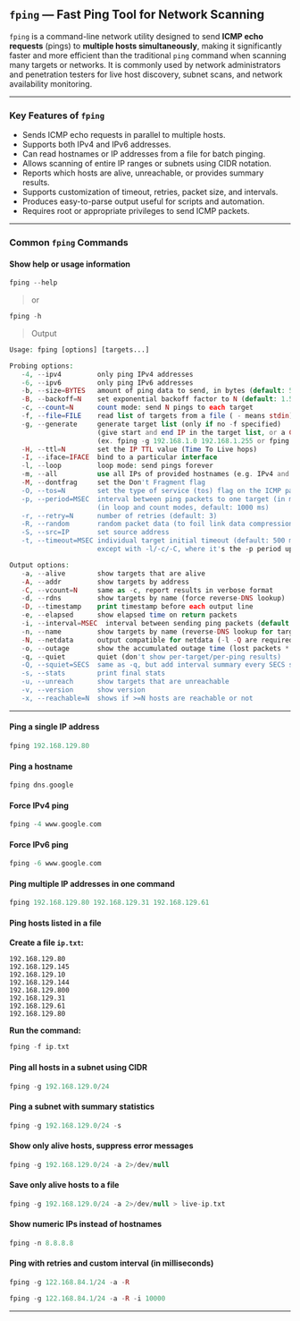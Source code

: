 
## `fping` — Fast Ping Tool for Network Scanning

`fping` is a command-line network utility designed to send **ICMP echo requests** (pings) to **multiple hosts simultaneously**, making it significantly faster and more efficient than the traditional `ping` command when scanning many targets or networks.
It is commonly used by network administrators and penetration testers for live host discovery, subnet scans, and network availability monitoring.

---

### Key Features of `fping`

* Sends ICMP echo requests in parallel to multiple hosts.
* Supports both IPv4 and IPv6 addresses.
* Can read hostnames or IP addresses from a file for batch pinging.
* Allows scanning of entire IP ranges or subnets using CIDR notation.
* Reports which hosts are alive, unreachable, or provides summary results.
* Supports customization of timeout, retries, packet size, and intervals.
* Produces easy-to-parse output useful for scripts and automation.
* Requires root or appropriate privileges to send ICMP packets.

---

### Common `fping` Commands

#### Show help or usage information

```php
fping --help
```
> or
```php
fping -h
```
> Output
```php
Usage: fping [options] [targets...]

Probing options:
   -4, --ipv4         only ping IPv4 addresses
   -6, --ipv6         only ping IPv6 addresses
   -b, --size=BYTES   amount of ping data to send, in bytes (default: 56)
   -B, --backoff=N    set exponential backoff factor to N (default: 1.5)
   -c, --count=N      count mode: send N pings to each target
   -f, --file=FILE    read list of targets from a file ( - means stdin)
   -g, --generate     generate target list (only if no -f specified)
                      (give start and end IP in the target list, or a CIDR address)
                      (ex. fping -g 192.168.1.0 192.168.1.255 or fping -g 192.168.1.0/24)
   -H, --ttl=N        set the IP TTL value (Time To Live hops)
   -I, --iface=IFACE  bind to a particular interface
   -l, --loop         loop mode: send pings forever
   -m, --all          use all IPs of provided hostnames (e.g. IPv4 and IPv6), use with -A
   -M, --dontfrag     set the Don't Fragment flag
   -O, --tos=N        set the type of service (tos) flag on the ICMP packets
   -p, --period=MSEC  interval between ping packets to one target (in ms)
                      (in loop and count modes, default: 1000 ms)
   -r, --retry=N      number of retries (default: 3)
   -R, --random       random packet data (to foil link data compression)
   -S, --src=IP       set source address
   -t, --timeout=MSEC individual target initial timeout (default: 500 ms,
                      except with -l/-c/-C, where it's the -p period up to 2000 ms)

Output options:
   -a, --alive        show targets that are alive
   -A, --addr         show targets by address
   -C, --vcount=N     same as -c, report results in verbose format
   -d, --rdns         show targets by name (force reverse-DNS lookup)
   -D, --timestamp    print timestamp before each output line
   -e, --elapsed      show elapsed time on return packets
   -i, --interval=MSEC  interval between sending ping packets (default: 10 ms)
   -n, --name         show targets by name (reverse-DNS lookup for target IPs)
   -N, --netdata      output compatible for netdata (-l -Q are required)
   -o, --outage       show the accumulated outage time (lost packets * packet interval)
   -q, --quiet        quiet (don't show per-target/per-ping results)
   -Q, --squiet=SECS  same as -q, but add interval summary every SECS seconds
   -s, --stats        print final stats
   -u, --unreach      show targets that are unreachable
   -v, --version      show version
   -x, --reachable=N  shows if >=N hosts are reachable or not

```
---
#### Ping a single IP address

```php
fping 192.168.129.80
```

#### Ping a hostname

```php
fping dns.google
```

#### Force IPv4 ping

```php
fping -4 www.google.com
```

#### Force IPv6 ping

```php
fping -6 www.google.com
```

#### Ping multiple IP addresses in one command

```php
fping 192.168.129.80 192.168.129.31 192.168.129.61
```

#### Ping hosts listed in a file

**Create a file `ip.txt`:**

```
192.168.129.80
192.168.129.145
192.168.129.10
192.168.129.144  
192.168.129.800  
192.168.129.31  
192.168.129.61  
192.168.129.80
```

**Run the command:**

```php
fping -f ip.txt
```

#### Ping all hosts in a subnet using CIDR

```php
fping -g 192.168.129.0/24
```

#### Ping a subnet with summary statistics

```php
fping -g 192.168.129.0/24 -s
```

#### Show only alive hosts, suppress error messages

```php
fping -g 192.168.129.0/24 -a 2>/dev/null
```

#### Save only alive hosts to a file

```php
fping -g 192.168.129.0/24 -a 2>/dev/null > live-ip.txt
```

#### Show numeric IPs instead of hostnames

```php
fping -n 8.8.8.8
```

#### Ping with retries and custom interval (in milliseconds)

```php
fping -g 122.168.84.1/24 -a -R
```
```php
fping -g 122.168.84.1/24 -a -R -i 10000
```

---

